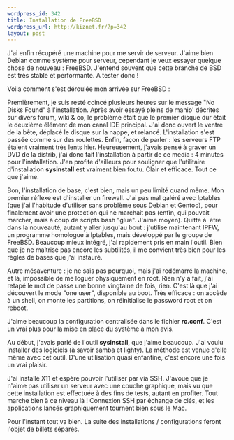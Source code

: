```yaml
--- 
wordpress_id: 342
title: Installation de FreeBSD
wordpress_url: http://kiznet.fr/?p=342
layout: post
---
```

J'ai enfin récupéré une machine pour me servir de serveur. J'aime bien Debian comme système pour serveur, cependant je veux essayer quelque chose de nouveau : FreeBSD. J'entend souvent que cette branche de BSD est très stable et performante. A tester donc !

Voila comment s'est déroulée mon arrivée sur FreeBSD :

Premièrement, je suis resté coincé plusieurs heures sur le message "No Disks Found" à l'installation. Après avoir essayé pleins de manip' décrites sur divers forum, wiki &amp; co, le problème était que le premier disque dur était le deuxième élément de mon canal IDE principal. J'ai donc ouvert le ventre de la bête, déplacé le disque sur la nappe, et relancé. L'installation s'est passée comme sur des roulettes. Enfin, façon de parler : les serveurs FTP étaient vraiment très lents hier. Heureusement, j'avais pensé à graver un DVD de la distrib, j'ai donc fait l'installation à partir de ce media : 4 minutes pour l'installation. J'en profite d'ailleurs pour souligner que l'utilitaire d'installation **sysinstall** est vraiment bien foutu. Clair et efficace. Tout ce que j'aime.

Bon, l'installation de base, c'est bien, mais un peu limité quand même. Mon premier réflexe est d'installer un firewall. J'ai pas mal galéré avec Iptables (que j'ai l'habitude d'utiliser sans problème sous Debian et Gentoo), pour finalement avoir une protection qui ne marchait pas (enfin, qui pouvait marcher, mais à coup de scripts bash "glue". J'aime moyen). Quitte à  être dans la nouveauté, autant y aller jusqu'au bout : j'utilise maintenant IPFW, un programme homologue à Iptables, mais développé par le groupe de FreeBSD. Beaucoup mieux intégré, j'ai rapidement pris en main l'outil. Bien que je ne maîtrise pas encore les subtilités, il me convient très bien pour les règles de bases que j'ai instauré.

Autre mésaventure : je ne sais pas pourquoi, mais j'ai redémarré la machine, et là, impossible de me loguer physiquement en root. Rien n'y a fait, j'ai retapé le mot de passe une bonne vingtaine de fois, rien. C'est là que j'ai découvert le mode "one user", disponible au boot. Très efficace : on accède à un shell, on monte les partitions, on réinitialise le password root et on reboot.

J'aime beaucoup la configuration centralisée dans le fichier **rc.conf**. C'est un vrai plus pour la mise en place du système à mon avis.

Au début, j'avais parlé de l'outil **sysinstall**, que j'aime beaucoup. J'ai voulu installer des logiciels (à savoir samba et lighty). La méthode est venue d'elle même avec cet outil. D'une utilisation quasi enfantine, c'est encore une fois un vrai plaisir.

J'ai installé X11 et espère pouvoir l'utiliser par via SSH. J'avoue que je n'aime pas utiliser un serveur avec une couche graphique, mais vu que cette installation est effectuée à des fins de tests, autant en profiter. Tout marche bien à ce niveau là ! Connexion SSH par échange de clés, et les applications lancés graphiquement tournent bien sous le Mac.

Pour l'instant tout va bien. La suite des installations / configurations feront l'objet de billets séparés.
